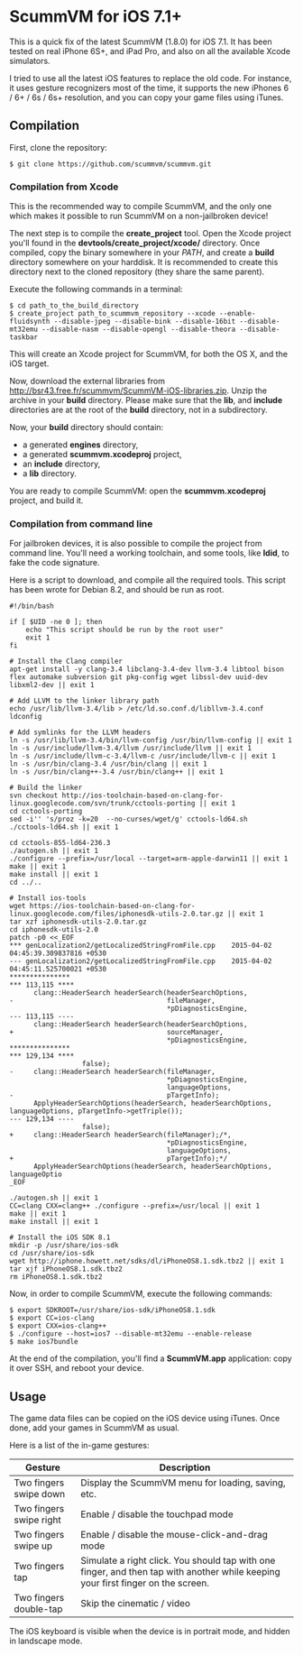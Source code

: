 # ScummVM for iOS 7.1+ #

This is a quick fix of the latest ScummVM (1.8.0) for iOS 7.1. It has been tested on real iPhone 6S+, and iPad Pro, and also on all the available Xcode simulators.

I tried to use all the latest iOS features to replace the old code. For instance, it uses gesture recognizers most of the time, it supports the new iPhones 6 / 6+ / 6s / 6s+ resolution, and you can copy your game files using iTunes.

## Compilation ##

First, clone the repository:
```
$ git clone https://github.com/scummvm/scummvm.git
```

### Compilation from Xcode ###

This is the recommended way to compile ScummVM, and the only one which makes it possible to run ScummVM on a non-jailbroken device!

The next step is to compile the **create_project** tool. Open the Xcode project you'll found in the **devtools/create\_project/xcode/** directory. Once compiled, copy the binary somewhere in your *PATH*, and create a **build** directory somewhere on your harddisk. It is recommended to create this directory next to the cloned repository (they share the same parent).

Execute the following commands in a terminal:
```
$ cd path_to_the_build_directory
$ create_project path_to_scummvm_repository --xcode --enable-fluidsynth --disable-jpeg --disable-bink --disable-16bit --disable-mt32emu --disable-nasm --disable-opengl --disable-theora --disable-taskbar
```

This will create an Xcode project for ScummVM, for both the OS X, and the iOS target.

Now, download the external libraries from http://bsr43.free.fr/scummvm/ScummVM-iOS-libraries.zip. Unzip the archive in your **build** directory. Please make sure that the **lib**, and **include** directories are at the root of the **build** directory, not in a subdirectory.

Now, your **build** directory should contain:
* a generated **engines** directory,
* a generated **scummvm.xcodeproj** project,
* an **include** directory,
* a **lib** directory.

You are ready to compile ScummVM: open the **scummvm.xcodeproj** project, and build it.

### Compilation from command line ###

For jailbroken devices, it is also possible to compile the project from command line. You'll need a working toolchain, and some tools, like **ldid**, to fake the code signature.

Here is a script to download, and compile all the required tools. This script has been wrote for Debian 8.2, and should be run as root.

```
#!/bin/bash

if [ $UID -ne 0 ]; then
	echo "This script should be run by the root user"
	exit 1
fi

# Install the Clang compiler
apt-get install -y clang-3.4 libclang-3.4-dev llvm-3.4 libtool bison flex automake subversion git pkg-config wget libssl-dev uuid-dev libxml2-dev || exit 1

# Add LLVM to the linker library path
echo /usr/lib/llvm-3.4/lib > /etc/ld.so.conf.d/libllvm-3.4.conf
ldconfig

# Add symlinks for the LLVM headers
ln -s /usr/lib/llvm-3.4/bin/llvm-config /usr/bin/llvm-config || exit 1
ln -s /usr/include/llvm-3.4/llvm /usr/include/llvm || exit 1
ln -s /usr/include/llvm-c-3.4/llvm-c /usr/include/llvm-c || exit 1
ln -s /usr/bin/clang-3.4 /usr/bin/clang || exit 1
ln -s /usr/bin/clang++-3.4 /usr/bin/clang++ || exit 1

# Build the linker
svn checkout http://ios-toolchain-based-on-clang-for-linux.googlecode.com/svn/trunk/cctools-porting || exit 1
cd cctools-porting
sed -i'' 's/proz -k=20  --no-curses/wget/g' cctools-ld64.sh
./cctools-ld64.sh || exit 1

cd cctools-855-ld64-236.3
./autogen.sh || exit 1
./configure --prefix=/usr/local --target=arm-apple-darwin11 || exit 1
make || exit 1
make install || exit 1
cd ../..

# Install ios-tools
wget https://ios-toolchain-based-on-clang-for-linux.googlecode.com/files/iphonesdk-utils-2.0.tar.gz || exit 1
tar xzf iphonesdk-utils-2.0.tar.gz
cd iphonesdk-utils-2.0
patch -p0 <<_EOF
*** genLocalization2/getLocalizedStringFromFile.cpp    2015-04-02 04:45:39.309837816 +0530
--- genLocalization2/getLocalizedStringFromFile.cpp    2015-04-02 04:45:11.525700021 +0530
***************
*** 113,115 ****
      clang::HeaderSearch headerSearch(headerSearchOptions,
-                                      fileManager,
                                       *pDiagnosticsEngine,
--- 113,115 ----
      clang::HeaderSearch headerSearch(headerSearchOptions,
+                                      sourceManager,
                                       *pDiagnosticsEngine,
***************
*** 129,134 ****
                  false);
-     clang::HeaderSearch headerSearch(fileManager,
                                       *pDiagnosticsEngine,
                                       languageOptions,
-                                      pTargetInfo);
      ApplyHeaderSearchOptions(headerSearch, headerSearchOptions, languageOptions, pTargetInfo->getTriple());
--- 129,134 ----
                  false);
+     clang::HeaderSearch headerSearch(fileManager);/*,
                                       *pDiagnosticsEngine,
                                       languageOptions,
+                                      pTargetInfo);*/
      ApplyHeaderSearchOptions(headerSearch, headerSearchOptions, languageOptio
_EOF

./autogen.sh || exit 1
CC=clang CXX=clang++ ./configure --prefix=/usr/local || exit 1
make || exit 1
make install || exit 1

# Install the iOS SDK 8.1
mkdir -p /usr/share/ios-sdk
cd /usr/share/ios-sdk
wget http://iphone.howett.net/sdks/dl/iPhoneOS8.1.sdk.tbz2 || exit 1
tar xjf iPhoneOS8.1.sdk.tbz2
rm iPhoneOS8.1.sdk.tbz2
```

Now, in order to compile ScummVM, execute the following commands:
```
$ export SDKROOT=/usr/share/ios-sdk/iPhoneOS8.1.sdk
$ export CC=ios-clang
$ export CXX=ios-clang++
$ ./configure --host=ios7 --disable-mt32emu --enable-release
$ make ios7bundle
```

At the end of the compilation, you'll find a **ScummVM.app** application: copy it over SSH, and reboot your device.

## Usage ##

The game data files can be copied on the iOS device using iTunes. Once done, add your games in ScummVM as usual.

Here is a list of the in-game gestures:

|Gesture|Description|
|-------|-----------|
|Two fingers swipe down|Display the ScummVM menu for loading, saving, etc.|
|Two fingers swipe right|Enable / disable the touchpad mode|
|Two fingers swipe up|Enable / disable the mouse-click-and-drag mode|
|Two fingers tap|Simulate a right click. You should tap with one finger, and then tap with another while keeping your first finger on the screen.|
|Two fingers double-tap|Skip the cinematic / video|

The iOS keyboard is visible when the device is in portrait mode, and hidden in landscape mode.
